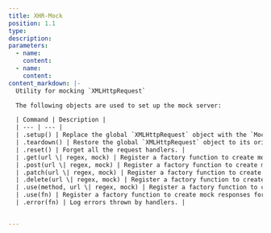 ```yaml
---
title: XHR-Mock
position: 1.1
type:
description:
parameters:
  - name:
    content:
  - name:
    content:
content_markdown: |-
  Utility for mocking `XMLHttpRequest`

  The following objects are used to set up the mock server:

  | Command | Description |
  | --- | --- |
  | .setup() | Replace the global `XMLHttpRequest` object with the `MockXMLHttpRequest`. |
  | .teardown() | Restore the global `XMLHttpRequest` object to its original state. |
  | .reset() | Forget all the request handlers. |
  | .get(url \| regex, mock) | Register a factory function to create mock responses for each GET request to a specific URL. |
  | .post(url \| regex, mock) | Register a factory function to create mock responses for each POST request to a specific URL. |
  | .patch(url \| regex, mock) | Register a factory function to create mock responses for each PATCH request to a specific URL. |
  | .delete(url \| regex, mock) | Register a factory function to create mock responses for each DELETE request to a specific URL. |
  | .use(method, url \| regex, mock) | Register a factory function to create mock responses for each request to a specific URL. |
  | .use(fn) | Register a factory function to create mock responses for every request. |
  | .error(fn) | Log errors thrown by handlers. |


---
```

